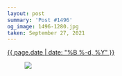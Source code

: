 ```yaml
---
layout: post
summary: 'Post #1496'
og_image: 1496-1280.jpg
taken: September 27, 2021
---
```


<div class="post">
 <time>
  <a href="/1496">
   {{ page.date | date: "%B %-d, %Y" }}
  </a>
 </time>
 <a href="/1496">
  <figure data-taken="9/27/2021">
   <img sizes="(min-width: 700px) 50vw, calc(100vw - 2rem)" src="{{ site.assets_url }}/1496-640.jpg" srcset="{{ site.assets_url }}/1496-320.jpg 320w, {{ site.assets_url }}/1496-640.jpg 640w, {{ site.assets_url }}/1496-960.jpg 960w, {{ site.assets_url }}/1496-1280.jpg 1280w"/>
  </figure>
 </a>
</div>
